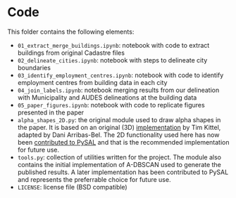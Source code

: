 # Code

This folder contains the following elements:

- `01_extract_merge_buildings.ipynb`: notebook with code to extract buildings
  from original Cadastre files
- `02_delineate_cities.ipynb`: notebook with steps to delineate city
  boundaries
- `03_identify_employment_centres.ipynb`: notebook with code to identify
  employment centres from building data in each city
- `04_join_labels.ipynb`: notebook merging results from our delineation with
  Municipality and AUDES delineations at the building data
- `05_paper_figures.ipynb`: notebook with code to replicate figures presented
  in the paper
- `alpha_shapes_2D.py`: the original module used to draw alpha shapes in the paper. It
  is based on an original (3D) [implementation](https://github.com/timkittel/alpha-shapes) 
  by Tim Kittel, adapted by Dani Arribas-Bel. The 2D functionality used here
  has now been [contributed to
  PySAL](https://github.com/pysal/pysal/blob/master/pysal/lib/cg/alpha_shapes.py)
  and that is the recommended implementation for future use.
- `tools.py`: collection of utilities written for the project. The module also
  contains the initial implementation of A-DBSCAN used to generate the
  published results. A later implementation has been contributed to PySAL and
  represents the preferrable choice for future use.
- `LICENSE`: license file (BSD compatible)
